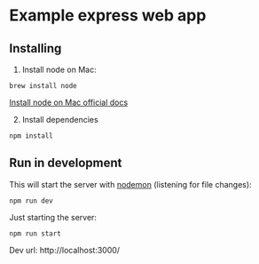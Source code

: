 # Example express web app

## Installing

1. Install node on Mac:

```
brew install node
```

[Install node on Mac official docs](https://nodejs.org/en/download/package-manager/#macos)

2. Install dependencies

```
npm install
```

## Run in development

This will start the server with [nodemon](https://nodemon.io/) (listening for file changes):
```
npm run dev
```

Just starting the server:
```
npm run start
```

Dev url: http://localhost:3000/
